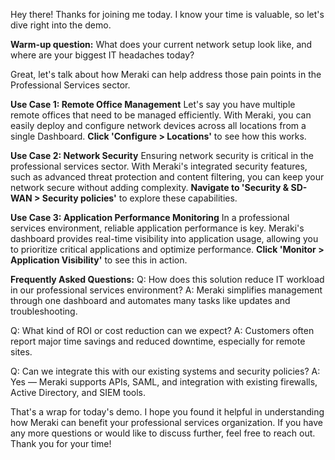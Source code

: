 Hey there! Thanks for joining me today. I know your time is valuable, so let's dive right into the demo.

**Warm-up question:** What does your current network setup look like, and where are your biggest IT headaches today?

Great, let's talk about how Meraki can help address those pain points in the Professional Services sector.

**Use Case 1: Remote Office Management**
Let's say you have multiple remote offices that need to be managed efficiently. With Meraki, you can easily deploy and configure network devices across all locations from a single Dashboard. **Click 'Configure > Locations'** to see how this works.

**Use Case 2: Network Security**
Ensuring network security is critical in the professional services sector. With Meraki's integrated security features, such as advanced threat protection and content filtering, you can keep your network secure without adding complexity. **Navigate to 'Security & SD-WAN > Security policies'** to explore these capabilities.

**Use Case 3: Application Performance Monitoring**
In a professional services environment, reliable application performance is key. Meraki's dashboard provides real-time visibility into application usage, allowing you to prioritize critical applications and optimize performance. **Click 'Monitor > Application Visibility'** to see this in action.

**Frequently Asked Questions:**
Q: How does this solution reduce IT workload in our professional services environment?
A: Meraki simplifies management through one dashboard and automates many tasks like updates and troubleshooting.

Q: What kind of ROI or cost reduction can we expect?
A: Customers often report major time savings and reduced downtime, especially for remote sites.

Q: Can we integrate this with our existing systems and security policies?
A: Yes — Meraki supports APIs, SAML, and integration with existing firewalls, Active Directory, and SIEM tools.

That's a wrap for today's demo. I hope you found it helpful in understanding how Meraki can benefit your professional services organization. If you have any more questions or would like to discuss further, feel free to reach out. Thank you for your time!